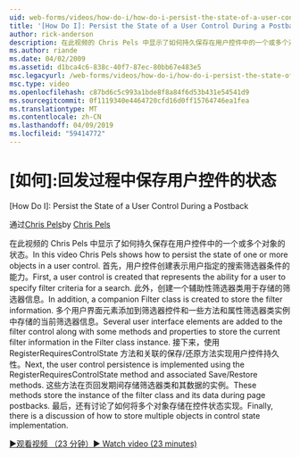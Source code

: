 ```yaml
---
uid: web-forms/videos/how-do-i/how-do-i-persist-the-state-of-a-user-control-during-a-postback
title: '[How Do I]: Persist the State of a User Control During a Postback | Microsoft Docs'
author: rick-anderson
description: 在此视频的 Chris Pels 中显示了如何持久保存在用户控件中的一个或多个对象的状态。 首先，将创建一个用户控件表示 abilit...
ms.author: riande
ms.date: 04/02/2009
ms.assetid: d1bca4c6-838c-40f7-87ec-80bb67e483e5
msc.legacyurl: /web-forms/videos/how-do-i/how-do-i-persist-the-state-of-a-user-control-during-a-postback
msc.type: video
ms.openlocfilehash: c87bd6c5c993a1bde8f8a84f6d53b431e54541d9
ms.sourcegitcommit: 0f1119340e4464720cfd16d0ff15764746ea1fea
ms.translationtype: MT
ms.contentlocale: zh-CN
ms.lasthandoff: 04/09/2019
ms.locfileid: "59414772"
---
```

# <a name="how-do-i-persist-the-state-of-a-user-control-during-a-postback"></a>[如何]:回发过程中保存用户控件的状态
[How Do I]: Persist the State of a User Control During a Postback

<span data-ttu-id="d2d1f-104">通过[Chris Pels](https://twitter.com/chrispels)</span><span class="sxs-lookup"><span data-stu-id="d2d1f-104">by [Chris Pels](https://twitter.com/chrispels)</span></span>

<span data-ttu-id="d2d1f-105">在此视频的 Chris Pels 中显示了如何持久保存在用户控件中的一个或多个对象的状态。</span><span class="sxs-lookup"><span data-stu-id="d2d1f-105">In this video Chris Pels shows how to persist the state of one or more objects in a user control.</span></span> <span data-ttu-id="d2d1f-106">首先，用户控件创建表示用户指定的搜索筛选器条件的能力。</span><span class="sxs-lookup"><span data-stu-id="d2d1f-106">First, a user control is created that represents the ability for a user to specify filter criteria for a search.</span></span> <span data-ttu-id="d2d1f-107">此外，创建一个辅助性筛选器类用于存储的筛选器信息。</span><span class="sxs-lookup"><span data-stu-id="d2d1f-107">In addition, a companion Filter class is created to store the filter information.</span></span> <span data-ttu-id="d2d1f-108">多个用户界面元素添加到筛选器控件和一些方法和属性筛选器类实例中存储的当前筛选器信息。</span><span class="sxs-lookup"><span data-stu-id="d2d1f-108">Several user interface elements are added to the filter control along with some methods and properties to store the current filter information in the Filter class instance.</span></span> <span data-ttu-id="d2d1f-109">接下来，使用 RegisterRequiresControlState 方法和关联的保存/还原方法实现用户控件持久性。</span><span class="sxs-lookup"><span data-stu-id="d2d1f-109">Next, the user control persistence is implemented using the RegisterRequiresControlState method and associated Save/Restore methods.</span></span> <span data-ttu-id="d2d1f-110">这些方法在页回发期间存储筛选器类和其数据的实例。</span><span class="sxs-lookup"><span data-stu-id="d2d1f-110">These methods store the instance of the filter class and its data during page postbacks.</span></span> <span data-ttu-id="d2d1f-111">最后，还有讨论了如何将多个对象存储在控件状态实现。</span><span class="sxs-lookup"><span data-stu-id="d2d1f-111">Finally, there is a discussion of how to store multiple objects in control state implementation.</span></span>

[<span data-ttu-id="d2d1f-112">&#9654;观看视频 （23 分钟）</span><span class="sxs-lookup"><span data-stu-id="d2d1f-112">&#9654; Watch video (23 minutes)</span></span>](https://channel9.msdn.com/Blogs/ASP-NET-Site-Videos/how-do-i-persist-the-state-of-a-user-control-during-a-postback)
